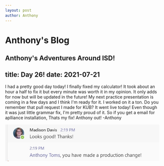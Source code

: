 ```yaml
---
layout: post
author: Anthony
---
```

# Anthony's Blog
Anthony's Adventures Around ISD!
---

title: Day 26!
date:  2021-07-21
---
I had a pretty good day today! I finally fixed my calculator! It took about an hour a half to fix it but every minute was worth it in my opinion. It only adds for now but will be updated in the future! My next practice presentation is coming in a few days and I think I'm ready for it. I worked on it a ton. Do you remember that pull request I made for KUB? It went live today! Even though it was just little grammar fix, I'm pretty proud of it. So if you get a email for aplliance installation, Thats my fix! Anthony out! -Anthony 

![My Production!](images/production-pic.jpg)